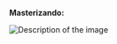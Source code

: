 **Masterizando:** 

<img src="[https://example.com/path-to-your-image.jpg](https://icons8.com/icon/fAMVO_fuoOuC/php-logo)" alt="Description of the image">
